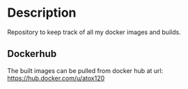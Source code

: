 # Description

Repository to keep track of all my docker images and builds. 

## Dockerhub

The built images can be pulled from docker hub at url:
https://hub.docker.com/u/atox120
